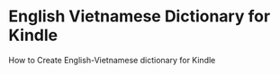 # English Vietnamese Dictionary for Kindle #

How to Create English-Vietnamese dictionary for Kindle
